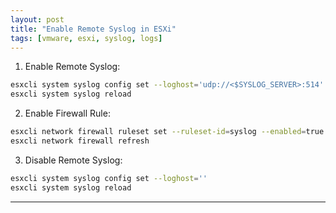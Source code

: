 ```yaml
---
layout: post
title: "Enable Remote Syslog in ESXi"
tags: [vmware, esxi, syslog, logs]
---
```


1. Enable Remote Syslog:
```sh
esxcli system syslog config set --loghost='udp://<$SYSLOG_SERVER>:514'
esxcli system syslog reload
```

2. Enable Firewall Rule:
```sh
esxcli network firewall ruleset set --ruleset-id=syslog --enabled=true
esxcli network firewall refresh
```

3. Disable Remote Syslog:
```sh
esxcli system syslog config set --loghost=''
esxcli system syslog reload
```

---

